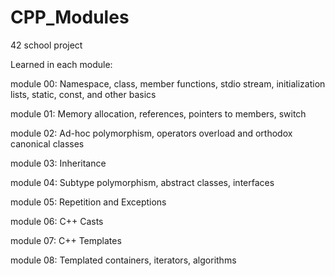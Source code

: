 # CPP_Modules
42 school project

Learned in each module:

module 00: Namespace, class, member functions, stdio stream, initialization lists, static, const, and other basics

module 01: Memory allocation, references, pointers to members, switch

module 02: Ad-hoc polymorphism, operators overload and orthodox canonical classes

module 03: Inheritance

module 04: Subtype polymorphism, abstract classes, interfaces

module 05: Repetition and Exceptions

module 06: C++ Casts

module 07: C++ Templates

module 08: Templated containers, iterators, algorithms
